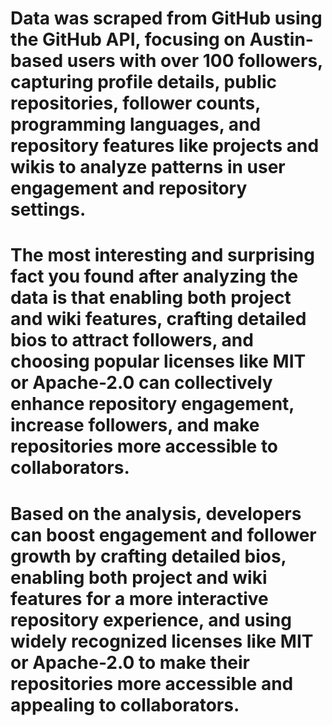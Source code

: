 # Data was scraped from GitHub using the GitHub API, focusing on Austin-based users with over 100 followers, capturing profile details, public repositories, follower counts, programming languages, and repository features like projects and wikis to analyze patterns in user engagement and repository settings.
# The most interesting and surprising fact you found after analyzing the data is that enabling both project and wiki features, crafting detailed bios to attract followers, and choosing popular licenses like MIT or Apache-2.0 can collectively enhance repository engagement, increase followers, and make repositories more accessible to collaborators.
# Based on the analysis, developers can boost engagement and follower growth by crafting detailed bios, enabling both project and wiki features for a more interactive repository experience, and using widely recognized licenses like MIT or Apache-2.0 to make their repositories more accessible and appealing to collaborators.
